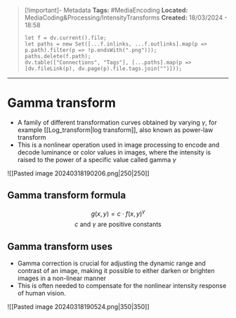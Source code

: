 > [!important]- Metadata
> **Tags:** #MediaEncoding 
> **Located:** MediaCoding&Processing/IntensityTransforms
> **Created:** 18/03/2024 - 18:58
> ```dataviewjs
> let f = dv.current().file;
> let paths = new Set([...f.inlinks, ...f.outlinks].map(p => p.path).filter(p => !p.endsWith(".png")));
> paths.delete(f.path);
> dv.table(["Connections", "Tags"], [...paths].map(p => [dv.fileLink(p), dv.page(p).file.tags.join("")]));
> ```

___
# Gamma transform
- A family of different transformation curves obtained by varying $\gamma$, for example [[Log_transform|log transform]], also known as power-law transform 
- This is a nonlinear operation used in image processing to encode and decode luminance or color values in images, where the intensity is raised to the power of a specific value called gamma $\gamma$

![[Pasted image 20240318190206.png|250|250]]

## Gamma transform formula 
$$g(x,y)=c\cdot f(x,y)^{\gamma}$$
$$c \text{ and } \gamma \text{ are positive constants}$$
## Gamma transform uses 

- Gamma correction is crucial for adjusting the dynamic range and contrast of an image, making it possible to either darken or brighten images in a non-linear manner
- This is often needed to compensate for the nonlinear intensity response of human vision.

![[Pasted image 20240318190524.png|350|350]]